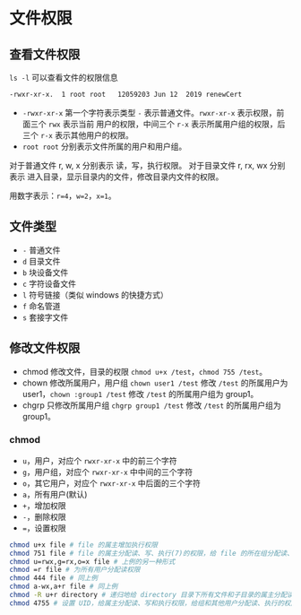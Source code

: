 # 文件权限

## 查看文件权限

`ls -l` 可以查看文件的权限信息

```bash
-rwxr-xr-x.  1 root root   12059203 Jun 12  2019 renewCert
```

- `-rwxr-xr-x` 第一个字符表示类型 `-` 表示普通文件。`rwxr-xr-x` 表示权限，前面三个 `rwx` 表示当前
用户的权限，中间三个 `r-x` 表示所属用户组的权限，后三个 `r-x` 表示其他用户的权限。
- `root root` 分别表示文件所属的用户和用户组。

对于普通文件 r, w, x 分别表示 读，写，执行权限。
对于目录文件 r, rx, wx 分别表示 进入目录，显示目录内的文件，修改目录内文件的权限。

用数字表示：`r=4`，`w=2`，`x=1`。

## 文件类型

- `-` 普通文件
- `d` 目录文件
- `b` 块设备文件
- `c` 字符设备文件
- `l` 符号链接（类似 windows 的快捷方式）
- `f` 命名管道
- `s` 套接字文件

## 修改文件权限

- chmod 修改文件，目录的权限 `chmod u+x /test`，`chmod 755 /test`。
- chown 修改所属用户，用户组 `chown user1 /test` 修改 `/test` 的所属用户为 user1，`chown :group1 /test` 修改 `/test` 的所属用户组为 group1。
- chgrp 只修改所属用户组 `chgrp group1 /test` 修改 `/test` 的所属用户组为 group1。

### chmod

- `u`，用户，对应个 `rwxr-xr-x` 中的前三个字符
- `g`，用户组，对应个 `rwxr-xr-x` 中中间的三个字符
- `o`，其它用户，对应个 `rwxr-xr-x` 中后面的三个字符
- `a`，所有用户(默认)
- `+`，增加权限
- `-`，删除权限
- `=`，设置权限

```bash
chmod u+x file # file 的属主增加执行权限
chmod 751 file # file 的属主分配读、写、执行(7)的权限，给 file 的所在组分配读、执行(5)的权限，给其他用户分配执行(1)的权限
chmod u=rwx,g=rx,o=x file # 上例的另一种形式
chmod =r file # 为所有用户分配读权限
chmod 444 file # 同上例
chmod a-wx,a+r file # 同上例
chmod -R u+r directory # 递归地给 directory 目录下所有文件和子目录的属主分配读的权限
chmod 4755 # 设置 UID，给属主分配读、写和执行权限，给组和其他用户分配读、执行的权限。
```
